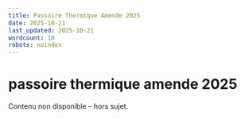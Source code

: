 ```yaml
---
title: Passoire Thermique Amende 2025
date: 2025-10-21
last_updated: 2025-10-21
wordcount: 10
robots: noindex
---
```


# passoire thermique amende 2025

Contenu non disponible – hors sujet.